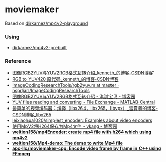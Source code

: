 moviemaker
==========
Based on [dirkarnez/mp4v2-playground](https://github.com/dirkarnez/mp4v2-playground)

### Using
- [dirkarnez/mp4v2-prebuilt](https://github.com/dirkarnez/mp4v2-prebuilt)

### Reference
- [图像RGB2YUV与YUV2RGB格式互转介绍_kenneth_的博客-CSDN博客](https://blog.csdn.net/kenneth_/article/details/51585182)'
- [RGB to YUV420 原代码_kenneth_的博客-CSDN博客](https://blog.csdn.net/kenneth_/article/details/51585213)
- [ImageCodingResearchTools/rgb2yuv.m at master · nsprljan/ImageCodingResearchTools](https://github.com/nsprljan/ImageCodingResearchTools/blob/master/YUV/rgb2yuv.m)
- [图像RGB2YUV与YUV2RGB格式互转介绍 - 淇淇宝贝 - 博客园](https://www.cnblogs.com/qiqibaby/p/5260167.html)
- [YUV files reading and converting - File Exchange - MATLAB Central](https://www.mathworks.com/matlabcentral/fileexchange/36417-yuv-files-reading-and-converting)
- [最简单的视频编码器：编译（libx264，libx265，libvpx）_雷霄骅的博客-CSDN博客_libx265](https://blog.csdn.net/leixiaohua1020/article/details/42069383)
- [leixiaohua1020/simplest_encoder: Examples about video encoders](https://github.com/leixiaohua1020/simplest_encoder)
- [使用MpV2将H264保存为Mp4文件 - vkang - 博客园](https://www.cnblogs.com/vkang/articles/vkang.html)
- [**weltion158/mp4Encoder: create mp4 file with h264 which using mp4v2**](https://github.com/weltion158/mp4Encoder)
- [**weltion158/Mp4-demo: The demo to write Mp4 file**](https://github.com/weltion158/Mp4-demo)
- [**apc-llc/moviemaker-cpp: Encode video frame by frame in C++ using FFmpeg**](https://github.com/apc-llc/moviemaker-cpp)
